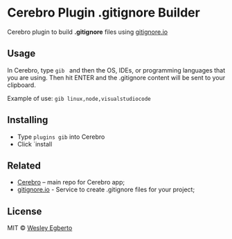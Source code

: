 # Cerebro Plugin .gitignore Builder

Cerebro plugin to build **.gitignore** files using [gitignore.io](https://www.gitignore.io/)


## Usage

In Cerebro, type `gib ` and then the OS, IDEs, or programming languages that you are using.
Then hit ENTER and the .gitignore content will be sent to your clipboard.

Example of use:
`gib linux,node,visualstudiocode`


## Installing

* Type `plugins gib` into Cerebro
* Click `install


## Related

- [Cerebro](http://github.com/KELiON/cerebro) – main repo for Cerebro app;
- [gitignore.io](https://www.gitignore.io/) - Service to create .gitignore files for your project;


## License

MIT © [Wesley Egberto](https://github.com/wesleyegberto)
